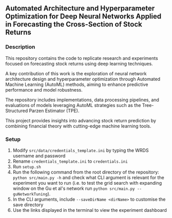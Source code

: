 ## Automated Architecture and Hyperparameter Optimization for Deep Neural Networks Applied in Forecasting the Cross-Section of Stock Returns
### Description
This repository contains the code to replicate research and experiments focused on forecasting stock returns using deep learning techniques. 

A key contribution of this work is the exploration of neural network architecture design and hyperparameter optimization through Automated Machine Learning (AutoML) methods, aiming to enhance predictive performance and model robustness. 

The repository includes implementations, data processing pipelines, and evaluations of models leveraging AutoML strategies such as the Tree-Structured Parzen Estimator (TPE).

This project provides insights into advancing stock return prediction by combining financial theory with cutting-edge machine learning tools.

### Setup

1. Modify `src/data/credentials_template.ini` by typing the WRDS username and password
2. Rename `credentials_template.ini` to `credentials.ini`
3. Run `setup.sh`
4. Run the following command from the root directory of the repository: `python src/main.py -h` and check what CLI argument is relevant for the experiment you want to run (i.e. to test the grid search with expanding window on the Gu et al's network run `python src/main.py --guNetworkTuning`).
3. In the CLI arguments, include `--saveDirName <dirName>` to customise the save directory
4. Use the links displayed in the terminal to view the experiment dashboard
